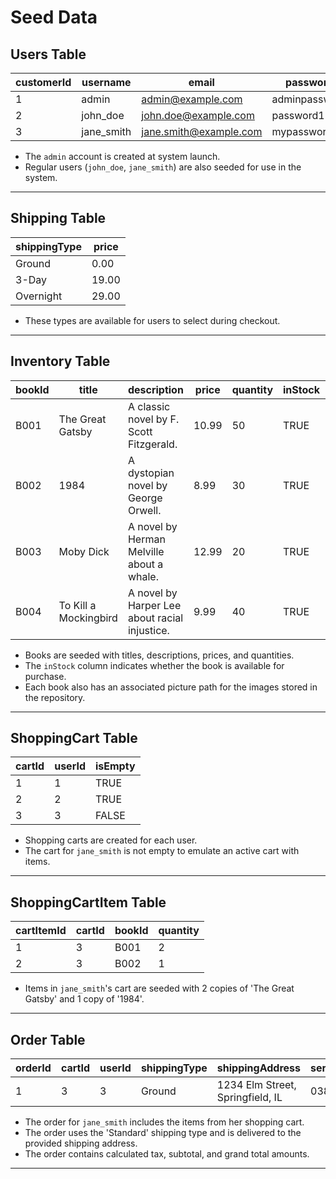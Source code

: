 # Seed Data

## Users Table

| customerId | username    | email                        | password    | isAdmin |
|------------|-------------|------------------------------|-------------|---------|
| 1          | admin       | admin@example.com            | adminpassword | TRUE    |
| 2          | john_doe    | john.doe@example.com         | password123 | FALSE   |
| 3          | jane_smith  | jane.smith@example.com       | mypassword  | FALSE   |

- The `admin` account is created at system launch.
- Regular users (`john_doe`, `jane_smith`) are also seeded for use in the system.

---

## Shipping Table

| shippingType | price |
|--------------|-------|
| Ground     | 0.00  |
| 3-Day      | 19.00 |
| Overnight    | 29.00 |

- These types are available for users to select during checkout.

---

## Inventory Table

| bookId | title                         | description                                      | price | quantity | inStock | picture                |
|--------|-------------------------------|--------------------------------------------------|-------|----------|---------|------------------------|
| B001   | The Great Gatsby              | A classic novel by F. Scott Fitzgerald.          | 10.99 | 50       | TRUE    | /images/gatsby.jpg      |
| B002   | 1984                          | A dystopian novel by George Orwell.              | 8.99  | 30       | TRUE    | /images/1984.jpg       |
| B003   | Moby Dick                     | A novel by Herman Melville about a whale.        | 12.99 | 20       | TRUE    | /images/moby_dick.jpg  |
| B004   | To Kill a Mockingbird         | A novel by Harper Lee about racial injustice.    | 9.99  | 40       | TRUE    | /images/mockingbird.jpg |

- Books are seeded with titles, descriptions, prices, and quantities.
- The `inStock` column indicates whether the book is available for purchase.
- Each book also has an associated picture path for the images stored in the repository.

---

## ShoppingCart Table

| cartId | userId | isEmpty |
|--------|--------|---------|
| 1      | 1      | TRUE    |
| 2      | 2      | TRUE    |
| 3      | 3      | FALSE   |

- Shopping carts are created for each user.
- The cart for `jane_smith` is not empty to emulate an active cart with items.

---

## ShoppingCartItem Table

| cartItemId | cartId | bookId | quantity |
|------------|--------|--------|----------|
| 1          | 3      | B001   | 2        |
| 2          | 3      | B002   | 1        |

- Items in `jane_smith`'s cart are seeded with 2 copies of 'The Great Gatsby' and 1 copy of '1984'.

---

## Order Table

| orderId | cartId | userId | shippingType | shippingAddress                       | serialNumber | tax   | subTotal | grandTotal |
|---------|--------|--------|--------------|---------------------------------------|--------------|-------|----------|------------|
| 1       | 3      | 3      | Ground     | 1234 Elm Street, Springfield, IL      | 0383    | 2.50  | 30.97    | 33.47      |

- The order for `jane_smith` includes the items from her shopping cart.
- The order uses the 'Standard' shipping type and is delivered to the provided shipping address.
- The order contains calculated tax, subtotal, and grand total amounts.

---
